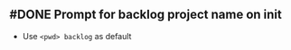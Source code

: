 ## #DONE Prompt for backlog project name on init
- Use `<pwd> backlog` as default
<!-- 
  #task
  created:2023-09-30T20:18:43.440Z
  group:"Ungrouped Tasks"
  story-id:Add-a-command-to-show-defaults
  task-id:j8cA6 order:0 completed:2023-10-02T04:09:14.273Z -->